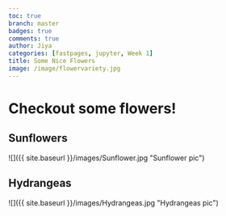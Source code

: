 ```yaml
---
toc: true
branch: master
badges: true
comments: true
author: Jiya
categories: [fastpages, jupyter, Week 1]
title: Some Nice Flowers
image: /image/flowervariety.jpg
---
```

# Checkout some flowers!

## Sunflowers
![]({{ site.baseurl }}/images/Sunflower.jpg "Sunflower pic")

## Hydrangeas
![]({{ site.baseurl }}/images/Hydrangeas.jpg "Hydrangeas pic")
